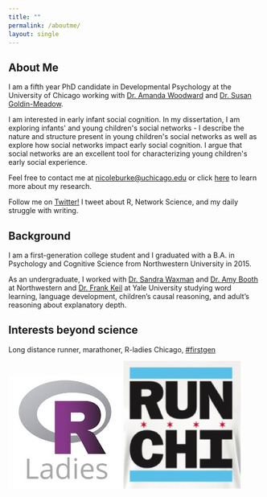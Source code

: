 ```yaml
---
title: ""
permalink: /aboutme/
layout: single
---
```

## About Me

I am a fifth year PhD candidate in Developmental Psychology at the University of Chicago working with [Dr. Amanda Woodward](http://woodwardlab.uchicago.edu/) and [Dr. Susan Goldin-Meadow](https://voices.uchicago.edu/goldinmeadowlab/). 

I am interested in early infant social cognition. In my dissertation, I am exploring infants' and young children's social networks - I describe the nature and structure present in young children's social networks as well as explore how social networks impact early social cognition. I argue that social networks are an excellent tool for characterizing young children's early social experience. 

Feel free to contact me at [nicoleburke@uchicago.edu](mailto:nicoleburke@uchicago.edu) or click [here](https://nicoleburke.github.io/research/) to learn more about my research. 


Follow me on [Twitter!](https://twitter.com/nicoleburke0) I tweet about R, Network Science, and my daily struggle with writing. 


## Background 

I am a first-generation college student and I graduated with a B.A. in Psychology and Cognitive Science from Northwestern University in 2015. 

As an undergraduate, I worked with [Dr. Sandra Waxman](https://childdevelopment.northwestern.edu/) and [Dr. Amy Booth](https://my.vanderbilt.edu/littlelearnerslab/) at Northwestern and [Dr. Frank Keil](https://cogdevlab.yale.edu/) at Yale University studying word learning, language development, children’s causal reasoning, and adult’s reasoning about explanatory depth.

## Interests beyond science 

Long distance runner, marathoner, R-ladies Chicago, [#firstgen](https://twitter.com/search?q=%23firstgen&src=hashtag_click)


![rladies](rladies.jpg) ![run](runchi.png)
